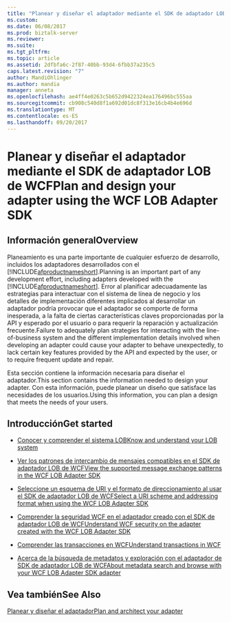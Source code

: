 ```yaml
---
title: "Planear y diseñar el adaptador mediante el SDK de adaptador LOB de WCF | Documentos de Microsoft"
ms.custom: 
ms.date: 06/08/2017
ms.prod: biztalk-server
ms.reviewer: 
ms.suite: 
ms.tgt_pltfrm: 
ms.topic: article
ms.assetid: 2dfbfa6c-2f87-40bb-93d4-6fbb37a235c5
caps.latest.revision: "7"
author: MandiOhlinger
ms.author: mandia
manager: anneta
ms.openlocfilehash: ae4ff4e0263c5b652d9422324ea176496bc555aa
ms.sourcegitcommit: cb908c540d8f1a692d01dc8f313e16cb4b4e696d
ms.translationtype: MT
ms.contentlocale: es-ES
ms.lasthandoff: 09/20/2017
---
```

# <a name="plan-and-design-your-adapter-using-the-wcf-lob-adapter-sdk"></a><span data-ttu-id="dd357-102">Planear y diseñar el adaptador mediante el SDK de adaptador LOB de WCF</span><span class="sxs-lookup"><span data-stu-id="dd357-102">Plan and design your adapter using the WCF LOB Adapter SDK</span></span>

## <a name="overview"></a><span data-ttu-id="dd357-103">Información general</span><span class="sxs-lookup"><span data-stu-id="dd357-103">Overview</span></span>
<span data-ttu-id="dd357-104">Planeamiento es una parte importante de cualquier esfuerzo de desarrollo, incluidos los adaptadores desarrollados con el [!INCLUDE[afproductnameshort](../../includes/afproductnameshort-md.md)].</span><span class="sxs-lookup"><span data-stu-id="dd357-104">Planning is an important part of any development effort, including adapters developed with the [!INCLUDE[afproductnameshort](../../includes/afproductnameshort-md.md)].</span></span> <span data-ttu-id="dd357-105">Error al planificar adecuadamente las estrategias para interactuar con el sistema de línea de negocio y los detalles de implementación diferentes implicados al desarrollar un adaptador podría provocar que el adaptador se comporte de forma inesperada, a la falta de ciertas características claves proporcionadas por la API y esperado por el usuario o para requerir la reparación y actualización frecuente.</span><span class="sxs-lookup"><span data-stu-id="dd357-105">Failure to adequately plan strategies for interacting with the line-of-business system and the different implementation details involved when developing an adapter could cause your adapter to behave unexpectedly, to lack certain key features provided by the API and expected by the user, or to require frequent update and repair.</span></span>  
  
 <span data-ttu-id="dd357-106">Esta sección contiene la información necesaria para diseñar el adaptador.</span><span class="sxs-lookup"><span data-stu-id="dd357-106">This section contains the information needed to design your adapter.</span></span> <span data-ttu-id="dd357-107">Con esta información, puede planear un diseño que satisface las necesidades de los usuarios.</span><span class="sxs-lookup"><span data-stu-id="dd357-107">Using this information, you can plan a design that meets the needs of your users.</span></span>  
  
## <a name="get-started"></a><span data-ttu-id="dd357-108">Introducción</span><span class="sxs-lookup"><span data-stu-id="dd357-108">Get started</span></span>
  
-   [<span data-ttu-id="dd357-109">Conocer y comprender el sistema LOB</span><span class="sxs-lookup"><span data-stu-id="dd357-109">Know and understand your LOB system</span></span>](understand-the-lob-system-with-the-wcf-lob-adapter-sdk.md) 
  
-   [<span data-ttu-id="dd357-110">Ver los patrones de intercambio de mensajes compatibles en el SDK de adaptador LOB de WCF</span><span class="sxs-lookup"><span data-stu-id="dd357-110">View the supported message exchange patterns in the WCF LOB Adapter SDK</span></span>](view-the-supported-message-exchange-patterns-in-the-wcf-lob-adapter-sdk.md)  
  
-   [<span data-ttu-id="dd357-111">Seleccione un esquema de URI y el formato de direccionamiento al usar el SDK de adaptador LOB de WCF</span><span class="sxs-lookup"><span data-stu-id="dd357-111">Select a URI scheme and addressing format when using the WCF LOB Adapter SDK</span></span>](select-a-uri-scheme-and-addressing-format-when-using-the-wcf-lob-adapter-sdk.md)  
  
-   [<span data-ttu-id="dd357-112">Comprender la seguridad WCF en el adaptador creado con el SDK de adaptador LOB de WCF</span><span class="sxs-lookup"><span data-stu-id="dd357-112">Understand WCF security on the adapter created with the WCF LOB Adapter SDK</span></span>](understand-wcf-security-on-the-adapter-created-with-the-wcf-lob-adapter-sdk.md)  
  
-   [<span data-ttu-id="dd357-113">Comprender las transacciones en WCF</span><span class="sxs-lookup"><span data-stu-id="dd357-113">Understand transactions in WCF</span></span>](atomic-consistent-isolated-durable-transactions-with-the-wcf-lob-adapter-sdk.md)  
  
-   [<span data-ttu-id="dd357-114">Acerca de la búsqueda de metadatos y exploración con el adaptador de SDK de adaptador LOB de WCF</span><span class="sxs-lookup"><span data-stu-id="dd357-114">About metadata search and browse with your WCF LOB Adapter SDK adapter</span></span>](about-metadata-search-and-browse-with-your-wcf-lob-adapter-sdk-adapter.md)
  
## <a name="see-also"></a><span data-ttu-id="dd357-115">Vea también</span><span class="sxs-lookup"><span data-stu-id="dd357-115">See Also</span></span>  
[<span data-ttu-id="dd357-116">Planear y diseñar el adaptador</span><span class="sxs-lookup"><span data-stu-id="dd357-116">Plan and architect your adapter</span></span>](plan-and-design-an-adapter-using-the-wcf-lob-adapter-sdk.md)